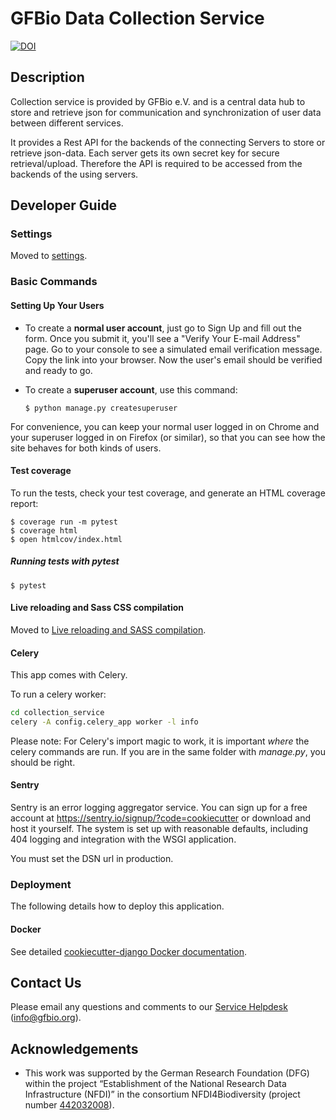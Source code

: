 # GFBio Data Collection Service


[![DOI](https://zenodo.org/badge/DOI/10.5281/zenodo.8316119.svg)](https://doi.org/10.5281/zenodo.8316119)


## Description

Collection service is provided by GFBio e.V. and is a central data hub to store and retrieve json for communication and synchronization of user data between different services.

It provides a Rest API for the backends of the connecting Servers to store or retrieve json-data. Each server gets its own secret key for secure retrieval/upload. Therefore the API is required to be accessed from the backends of the using servers.

## Developer Guide

### Settings

Moved to [settings](http://cookiecutter-django.readthedocs.io/en/latest/settings.html).

### Basic Commands

#### Setting Up Your Users

-   To create a **normal user account**, just go to Sign Up and fill out the form. Once you submit it, you'll see a "Verify Your E-mail Address" page. Go to your console to see a simulated email verification message. Copy the link into your browser. Now the user's email should be verified and ready to go.

-   To create a **superuser account**, use this command:

        $ python manage.py createsuperuser

For convenience, you can keep your normal user logged in on Chrome and your superuser logged in on Firefox (or similar), so that you can see how the site behaves for both kinds of users.

#### Test coverage

To run the tests, check your test coverage, and generate an HTML coverage report:

    $ coverage run -m pytest
    $ coverage html
    $ open htmlcov/index.html

##### Running tests with pytest

    $ pytest

#### Live reloading and Sass CSS compilation

Moved to [Live reloading and SASS compilation](https://cookiecutter-django.readthedocs.io/en/latest/developing-locally.html#sass-compilation-live-reloading).

#### Celery

This app comes with Celery.

To run a celery worker:

``` bash
cd collection_service
celery -A config.celery_app worker -l info
```

Please note: For Celery's import magic to work, it is important *where* the celery commands are run. If you are in the same folder with *manage.py*, you should be right.

#### Sentry

Sentry is an error logging aggregator service. You can sign up for a free account at <https://sentry.io/signup/?code=cookiecutter> or download and host it yourself.
The system is set up with reasonable defaults, including 404 logging and integration with the WSGI application.

You must set the DSN url in production.

### Deployment

The following details how to deploy this application.

#### Docker

See detailed [cookiecutter-django Docker documentation](http://cookiecutter-django.readthedocs.io/en/latest/deployment-with-docker.html).

## Contact Us
Please email any questions and comments to our [Service Helpdesk](mailto:info@gfbio.org) (<info@gfbio.org>).

## Acknowledgements
- This work was supported by the German Research Foundation (DFG) within the project “Establishment of the National Research Data Infrastructure (NFDI)” in the consortium NFDI4Biodiversity (project number [442032008](https://gepris.dfg.de/gepris/projekt/442032008)).
